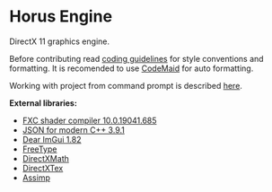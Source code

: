 # Horus Engine

DirectX 11 graphics engine.

Before contributing read [coding guidelines](doc/CodeGuidelines.md) for style conventions and formatting. It is recomended to use [CodeMaid](http://www.codemaid.net/) for auto formatting.

Working with project from command prompt is described [here](doc/CMakeCLI.md).

**External libraries:**
  - [FXC shader compiler 10.0.19041.685](https://docs.microsoft.com/en-us/windows/win32/direct3dtools/fxc)
  - [JSON for modern C++ 3.9.1](https://github.com/nlohmann/json)
  - [Dear ImGui 1.82](https://github.com/ocornut/imgui)
  - [FreeType](https://gitlab.freedesktop.org/freetype/freetype)
  - [DirectXMath](https://github.com/microsoft/DirectXMath)
  - [DirectXTex](https://github.com/microsoft/DirectXTex)
  - [Assimp](https://github.com/assimp/assimp)